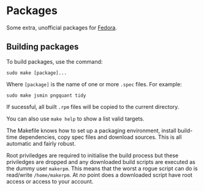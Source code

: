 Packages
========
Some extra, unofficial packages for [Fedora](http://fedoraproject.org/).

Building packages
-----------------

To build packages, use the command:

    sudo make [package]...

Where `[package]` is the name of one or more `.spec` files. For example:

    sudo make jsmin pngquant tidy

If sucessful, all built `.rpm` files will be copied to the current directory.

You can also use `make help` to show a list valid targets.

The Makefile knows how to set up a packaging environment, install build-time
dependencies, copy spec files and download sources. This is all automatic and
fairly robust.

Root priviledges are required to initialise the build process but these
priviledges are dropped and any downloaded build scripts are executed as the
dummy user `makerpm`. This means that the worst a rogue script can do is
read/write `/home/makerpm`. At *no* point does a downloaded script have root
access or access to your account.
